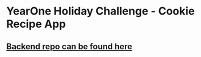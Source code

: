 # YearOne Holiday Challenge - Cookie Recipe App

## [Backend repo can be found here](https://github.com/TyNel/Year-One-Holiday-BE)
